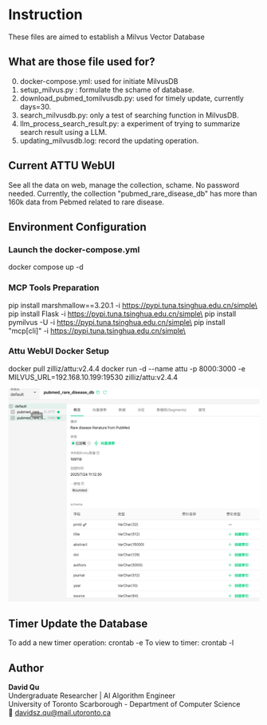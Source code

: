 # Instruction
These files are aimed to establish a Milvus Vector Database

## What are those file used for?
0. docker-compose.yml: used for initiate MilvusDB
1. setup_milvus.py : formulate the schame of database.
2. download_pubmed_tomilvusdb.py: used for timely update, currently days=30.
3. search_milvusdb.py: only a test of searching function in MilvusDB.
4. llm_process_search_result.py: a experiment of trying to summarize search result using a LLM.
5. updating_milvusdb.log: record the updating operation.

## Current ATTU WebUI
See all the data on web, manage the collection, schame. No password needed.
Currently, the collection "pubmed_rare_disease_db" has more than 160k data from Pebmed related to rare disease.

## Environment Configuration
### Launch the docker-compose.yml
docker compose up -d

### MCP Tools Preparation
pip install marshmallow==3.20.1 -i https://pypi.tuna.tsinghua.edu.cn/simple\
pip install Flask -i https://pypi.tuna.tsinghua.edu.cn/simple\
pip install pymilvus -U -i https://pypi.tuna.tsinghua.edu.cn/simple\
pip install "mcp[cli]" -i https://pypi.tuna.tsinghua.edu.cn/simple\

### Attu WebUI Docker Setup
docker pull zilliz/attu:v2.4.4
docker run -d --name attu   -p 8000:3000   -e MILVUS_URL=192.168.10.199:19530   zilliz/attu:v2.4.4

![Attu](./graph/attu.png)


## Timer Update the Database
To add a new timer operation: crontab -e
To view to timer: crontab -l

## Author

**David Qu**  
Undergraduate Researcher | AI Algorithm Engineer  
University of Toronto Scarborough - Department of Computer Science  
📧 davidsz.qu@mail.utoronto.ca
